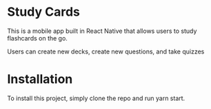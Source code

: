 # Study Cards

This is a mobile app built in React Native that allows users to study flashcards on the go. 

Users can create new decks, create new questions, and take quizzes 

# Installation 
To install this project, simply clone the repo and run yarn start. 
